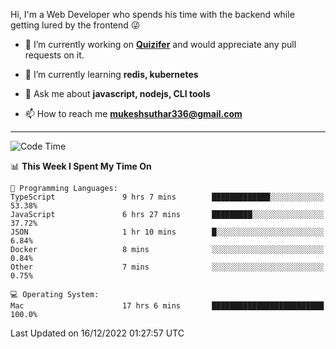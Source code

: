 Hi, I'm a Web Developer who spends his time with the backend while getting lured by the frontend 😜

- 🔭 I’m currently working on **[Quizifer](https://github.com/SutharMukesh/Quizifer/)** and would appreciate any pull requests on it.

- 🌱 I’m currently learning **redis, kubernetes**

- 💬 Ask me about **javascript, nodejs, CLI tools**

- 📫 How to reach me **mukeshsuthar336@gmail.com**

---
<!--START_SECTION:waka-->
![Code Time](http://img.shields.io/badge/Code%20Time-2%2C001%20hrs%2036%20mins-blue)

📊 **This Week I Spent My Time On** 

```text
💬 Programming Languages: 
TypeScript               9 hrs 7 mins        █████████████░░░░░░░░░░░░   53.38% 
JavaScript               6 hrs 27 mins       █████████░░░░░░░░░░░░░░░░   37.72% 
JSON                     1 hr 10 mins        █░░░░░░░░░░░░░░░░░░░░░░░░   6.84% 
Docker                   8 mins              ░░░░░░░░░░░░░░░░░░░░░░░░░   0.84% 
Other                    7 mins              ░░░░░░░░░░░░░░░░░░░░░░░░░   0.75%

💻 Operating System: 
Mac                      17 hrs 6 mins       █████████████████████████   100.0%

```


 Last Updated on 16/12/2022 01:27:57 UTC
<!--END_SECTION:waka-->
